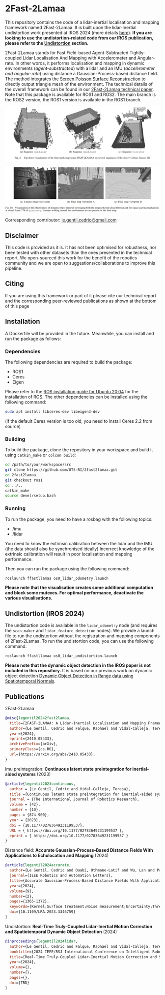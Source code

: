 # 2Fast-2Lamaa

This repository contains the code of a lidar-inertial localisation and mapping framework named 2Fast-2Lamaa.
It is built upon the lidar-inertial undistortion work presented at IROS 2024 (more details [here](https://uts-ri.github.io/lidar_inertial_motion_correction/)).
__If you are looking to use the undistortion-related code from our IROS publication, please refer to the [Undistortion](#undistortion-iros-2024) section.__

2Fast-2Lamaa stands for Fast Field-based Agent-Subtracted Tightly-coupled Lidar Localisation And Mapping with Accelerometer and Angular-rate.
In other words, it performs localisation and mapping in dynamic environments (_agent-substracted_) with a lidar and an IMU (_accelerometer and angular-rate_) using distance a Gaussian-Process-based distance field.
The method integrates the [Screen Poisson Surface Reconstruction](https://github.com/mkazhdan/PoissonRecon) to directly output triangle mesh of the environment.
The technical details of the overall framework can be found in our [2Fast-2Lamaa technical paper](https://arxiv.org/abs/2410.05433).
Note that this package is available for ROS1 and ROS2.
The main branch is the ROS2 version, the ROS1 version is available in the ROS1 branch.

![Map examples generated by 2Fast-2Lamaa](doc/maps.jpg)

![Illustration of dynamic object not affecting the map](doc/free_carving_figure.jpg)


Corresponding contributor: le.gentil.cedric@gmail.com

## Disclaimer

This code is provided as it is. It has not been optimised for robustness, nor been tested with other datasets than the ones presented in the technical report.
We open-sourced this work for the benefit of the robotics community and we are open to suggestions/collaborations to improve this pipeline.

## Citing

If you are using this framework or part of it please cite our technical report and the corresponding peer-reviewed publications as shown at the bottom of this page


## Installation

A Dockerfile will be provided in the future. Meanwhile, you can install and run the package as follows:

### Dependencies

The following dependencies are required to build the package:
- ROS1
- Ceres
- Eigen

Please refer to the [ROS installation guide for Ubuntu 20.04](http://wiki.ros.org/noetic/Installation/Ubuntu) for the installation of ROS.
The other dependencies can be installed using the following command:
```bash
sudo apt install libceres-dev libeigen3-dev
```
(if the default Ceres version is too old, you need to install Ceres 2.2 from source)

### Building

To build the package, clone the repository in your workspace and build it using `catkin_make` or `colcon build`:
```bash
cd /path/to/your/workspace/src
git clone https://github.com/UTS-RI/2fast2lamaa.git
cd 2fast2lamaa
git checkout ros1
cd ../..
catkin_make
source devel/setup.bash
```

### Running

To run the package, you need to have a rosbag with the following topics:
- /imu
- /lidar

You need to know the extrinsic calibration between the lidar and the IMU (the data should also be synchronised ideally)
Incorrect knowledge of the extrinsic calibration will result in poor localisation and mapping performance.

Then you can run the package using the following command:
```bash
roslaunch ffastllamaa os0_lidar_odometry.launch
```

__Please note that the visualisation creates some additional computation and block some mutexes. For optimal performance, deactivate the various visualisations.__


## Undistortion (IROS 2024)

The undistortion code is available in the `lidar_odometry` node (and requires the `scan_maker` and `lidar_feature_detection` nodes).
We provide a launch file to run the undistortion without the registration and mapping components of 2Fast-2Lamaa.
To run the undistortion code, you can use the following command:
```bash
roslaunch ffastllamaa os0_lidar_undistortion.launch
```

__Please note that the dynamic object detection in the IROS paper is not included in this repository.__
It is based on our previous work on dynamic object detection [Dynamic Object Detection in Range data using Spatiotemporal Normals](https://uts-ri.github.io/dynamic_object_detection/).


## Publications

2Fast-2Lamaa
```bibtex
@misc{legentil20242fast2lamaa,
  title={2FAST-2LAMAA: A Lidar-Inertial Localisation and Mapping Framework for Non-Static Environments}, 
  author={Le Gentil, Cedric and Falque, Raphael and Vidal-Calleja, Teresa},
  year={2024},
  eprint={2410.05433},
  archivePrefix={arXiv},
  primaryClass={cs.RO},
  url={https://arxiv.org/abs/2410.05433}, 
}
```

Imu preintegration: __Continuous latent state preintegration for inertial-aided systems__ (2023)
```bibtex
@article{legentil2023continuous,
  author = {Le Gentil, Cedric and Vidal-Calleja, Teresa},
  title ={Continuous latent state preintegration for inertial-aided systems},
  journal = {The International Journal of Robotics Research},
  volume = {42},
  number = {10},
  pages = {874-900},
  year = {2023},
  doi = {10.1177/02783649231199537},
  URL = { https://doi.org/10.1177/02783649231199537 },
  eprint = { https://doi.org/10.1177/02783649231199537 }
}
```

Distance field: __Accurate Gaussian-Process-Based Distance Fields With Applications to Echolocation and Mapping__ (2024)
```bibtex
@article{legentil2024accurate,
  author={Le Gentil, Cedric and Ouabi, Othmane-Latif and Wu, Lan and Pradalier, Cedric and Vidal-Calleja, Teresa},
  journal={IEEE Robotics and Automation Letters}, 
  title={Accurate Gaussian-Process-Based Distance Fields With Applications to Echolocation and Mapping}, 
  year={2024},
  volume={9},
  number={2},
  pages={1365-1372},
  keywords={Kernel;Surface treatment;Noise measurement;Uncertainty;Three-dimensional displays;Surface reconstruction;Euclidean distance;Localization;mapping},
  doi={10.1109/LRA.2023.3346759}
}
```


Undistortion: __Real-Time Truly-Coupled Lidar-Inertial Motion Correction and Spatiotemporal Dynamic Object Detection__ (2024)
```bibtex
@inproceedings{legentil2024lidar,
  author={Le Gentil, Cedric and Falque, Raphael and Vidal-Calleja, Teresa},
  booktitle={2024 IEEE/RSJ International Conference on Intelligent Robots and Systems (IROS)},
  title={Real-Time Truly-Coupled Lidar-Inertial Motion Correction and Spatiotemporal Dynamic Object Detection},
  year={2024},
  volume={},
  number={},
  pages={},
  doi={TBD}
}
```

